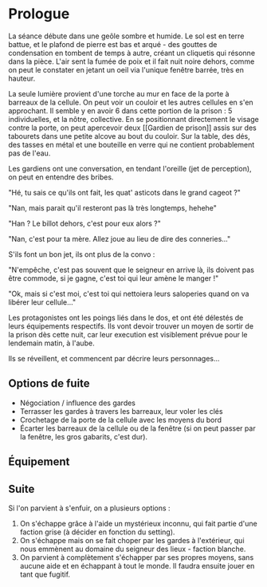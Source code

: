 # Prologue

La séance débute dans une geôle sombre et humide. Le sol est en terre battue, et le plafond de pierre est bas et arqué - des gouttes de condensation en tombent de temps à autre, créant un cliquetis qui résonne dans la pièce. L'air sent la fumée de poix et il fait nuit noire dehors, comme on peut le constater en jetant un oeil via l'unique fenêtre barrée, très en hauteur. 

La seule lumière provient d'une torche au mur en face de la porte à barreaux de la cellule. On peut voir un couloir et les autres cellules en s'en approchant. Il semble y en avoir 6 dans cette portion de la prison : 5 individuelles, et la nôtre, collective. En se positionnant directement le visage contre la porte, on peut apercevoir deux [[Gardien de prison]] assis sur des tabourets dans une petite alcove au bout du couloir. Sur la table, des dés, des tasses en métal et une bouteille en verre qui ne contient probablement pas de l'eau.

Les gardiens ont une conversation, en tendant l'oreille (jet de perception), on peut en entendre des bribes.

"Hé, tu sais ce qu'ils ont fait, les quat' asticots dans le grand cageot ?"

"Nan, mais parait qu'il resteront pas là très longtemps, hehehe"

"Han ? Le billot dehors, c'est pour eux alors ?"

"Nan, c'est pour ta mère. Allez joue au lieu de dire des conneries..."

S'ils font un bon jet, ils ont plus de la convo :

"N'empêche, c'est pas souvent que le seigneur en arrive là, ils doivent pas être commode, si je gagne, c'est toi qui leur amène le manger !"

"Ok, mais si c'est moi, c'est toi qui nettoiera leurs saloperies quand on va libérer leur cellule..."

Les protagonistes ont les poings liés dans le dos, et ont été délestés de leurs équipements respectifs. Ils vont devoir trouver un moyen de sortir de la prison dès cette nuit, car leur execution est visiblement prévue pour le lendemain matin, à l'aube.

Ils se réveillent, et commencent par décrire leurs personnages...

## Options de fuite

- Négociation / influence des gardes
- Terrasser les gardes à travers les barreaux, leur voler les clés
- Crochetage de la porte de la cellule avec les moyens du bord
- Écarter les barreaux de la cellule ou de la fenêtre (si on peut passer par la fenêtre, les gros gabarits, c'est dur).


## Équipement


## Suite


Si l'on parvient à s'enfuir, on a plusieurs options :

1. On s'échappe grâce à l'aide un mystérieux inconnu, qui fait partie d'une faction grise (à décider en fonction du setting).
2. On s'échappe mais on se fait choper par les gardes à l'extérieur, qui nous emmènent au domaine du seigneur des lieux - faction blanche.
3. On parvient à complètement s'échapper par ses propres moyens, sans aucune aide et en échappant à tout le monde. Il faudra ensuite jouer en tant que fugitif.

